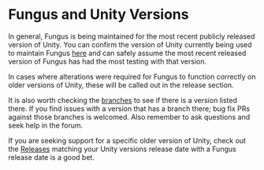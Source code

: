 # Fungus and Unity Versions

In general, Fungus is being maintained for the most recent publicly released version of Unity. You can confirm the version of Unity currently being used to maintain Fungus [here](https://github.com/snozbot/fungus/blob/master/ProjectSettings/ProjectVersion.txt) and can safely assume the most recent released version of Fungus has had the most testing with that version.

In cases where alterations were required for Fungus to function correctly on older versions of Unity, these will be called out in the release section. 

It is also worth checking the [branches](https://github.com/snozbot/fungus/branches) to see if there is a version listed there. If you find issues with a version that has a branch there; bug fix PRs against those branches is welcomed. Also remember to ask questions and seek help in the forum.


If you are seeking support for a specific older version of Unity, check out the [Releases](https://github.com/snozbot/fungus/releases) matching your Unity versions release date with a Fungus release date is a good bet.